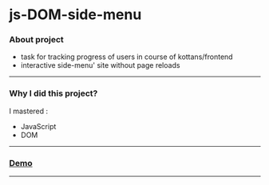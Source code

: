 # js-DOM-side-menu
### About project
- task for tracking progress of users in course of kottans/frontend
- interactive side-menu' site without page reloads
---
### Why I did this project?
 I mastered :
- JavaScript
- DOM
---

### [Demo](https://dmitriyh01.github.io/js-DOM-side-menu/)
---

